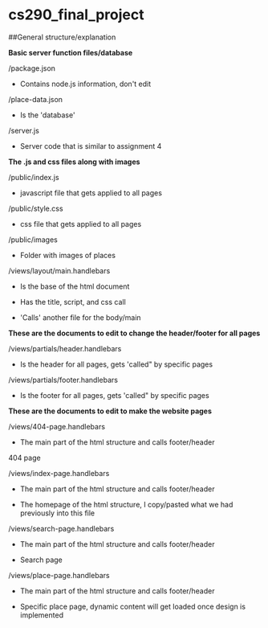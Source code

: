 # cs290_final_project

##General structure/explanation

**Basic server function files/database**

/package.json

 * Contains node.js information, don't edit
  
/place-data.json

  * Is the 'database'
  
/server.js

  * Server code that is similar to assignment 4


**The .js and css files along with images**

/public/index.js

  * javascript file that gets applied to all pages
  
/public/style.css

  * css file that gets applied to all pages
  
/public/images

  * Folder with images of places


/views/layout/main.handlebars

  * Is the base of the html document
  
  * Has the title, script, and css call
  
  * 'Calls' another file for the body/main
  
  
**These are the documents to edit to change the header/footer for all pages**

/views/partials/header.handlebars

 * Is the header for all pages, gets 'called" by specific pages
  
/views/partials/footer.handlebars

  * Is the footer for all pages, gets 'called" by specific pages
  

**These are the documents to edit to make the website pages**

/views/404-page.handlebars

  * The main part of the html structure and calls footer/header
  
  404 page
  
/views/index-page.handlebars

  * The main part of the html structure and calls footer/header
  
  * The homepage of the html structure, I copy/pasted what we had previously into this file
  
/views/search-page.handlebars

  * The main part of the html structure and calls footer/header
  
  * Search page
  
/views/place-page.handlebars

  * The main part of the html structure and calls footer/header
  
  * Specific place page, dynamic content will get loaded once design is implemented
